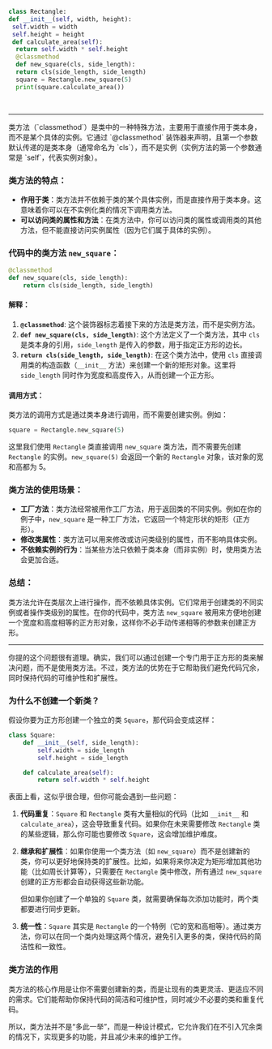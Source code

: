 ```python
class Rectangle:  
def __init__(self, width, height):   
 self.width = width    
 self.height = height   
 def calculate_area(self):   
  return self.width * self.height   
  @classmethod  
  def new_square(cls, side_length):    
  return cls(side_length, side_length) 
  square = Rectangle.new_square(5)
  print(square.calculate_area())
```
<br>
<hr>
类方法（`classmethod`）是类中的一种特殊方法，主要用于直接作用于类本身，而不是某个具体的实例。它通过 `@classmethod` 装饰器来声明，且第一个参数默认传递的是类本身（通常命名为 `cls`），而不是实例（实例方法的第一个参数通常是 `self`，代表实例对象）。

### 类方法的特点：
- **作用于类**：类方法并不依赖于类的某个具体实例，而是直接作用于类本身。这意味着你可以在不实例化类的情况下调用类方法。
- **可以访问类的属性和方法**：在类方法中，你可以访问类的属性或调用类的其他方法，但不能直接访问实例属性（因为它们属于具体的实例）。

### 代码中的类方法 `new_square`：
```python
@classmethod
def new_square(cls, side_length):
    return cls(side_length, side_length)
```

#### 解释：
1. **`@classmethod`**: 这个装饰器标志着接下来的方法是类方法，而不是实例方法。
2. **`def new_square(cls, side_length)`**: 这个方法定义了一个类方法，其中 `cls` 是类本身的引用，`side_length` 是传入的参数，用于指定正方形的边长。
3. **`return cls(side_length, side_length)`**: 在这个类方法中，使用 `cls` 直接调用类的构造函数（`__init__` 方法）来创建一个新的矩形对象。这里将 `side_length` 同时作为宽度和高度传入，从而创建一个正方形。

#### 调用方式：
类方法的调用方式是通过类本身进行调用，而不需要创建实例。例如：
```python
square = Rectangle.new_square(5)
```
这里我们使用 `Rectangle` 类直接调用 `new_square` 类方法，而不需要先创建 `Rectangle` 的实例。`new_square(5)` 会返回一个新的 `Rectangle` 对象，该对象的宽和高都为 5。

### 类方法的使用场景：
- **工厂方法**：类方法经常被用作工厂方法，用于返回类的不同实例。例如在你的例子中，`new_square` 是一种工厂方法，它返回一个特定形状的矩形（正方形）。
- **修改类属性**：类方法可以用来修改或访问类级别的属性，而不影响具体实例。
- **不依赖实例的行为**：当某些方法只依赖于类本身（而非实例）时，使用类方法会更加合适。

### 总结：
类方法允许在类层次上进行操作，而不依赖具体实例。它们常用于创建类的不同实例或者操作类级别的属性。在你的代码中，类方法 `new_square` 被用来方便地创建一个宽度和高度相等的正方形对象，这样你不必手动传递相等的参数来创建正方形。
<br>
<hr>
你提的这个问题很有道理。确实，我们可以通过创建一个专门用于正方形的类来解决问题，而不是使用类方法。不过，类方法的优势在于它帮助我们避免代码冗余，同时保持代码的可维护性和扩展性。

### 为什么不创建一个新类？
假设你要为正方形创建一个独立的类 `Square`，那代码会变成这样：
```python
class Square:
    def __init__(self, side_length):
        self.width = side_length
        self.height = side_length

    def calculate_area(self):
        return self.width * self.height
```
表面上看，这似乎很合理，但你可能会遇到一些问题：

1. **代码重复**：`Square` 和 `Rectangle` 类有大量相似的代码（比如 `__init__` 和 `calculate_area`），这会导致重复代码。如果你在未来需要修改 `Rectangle` 类的某些逻辑，那么你可能也要修改 `Square`，这会增加维护难度。

2. **继承和扩展性**：如果你使用一个类方法（如 `new_square`）而不是创建新的类，你可以更好地保持类的扩展性。比如，如果将来你决定为矩形增加其他功能（比如周长计算等），只需要在 `Rectangle` 类中修改，所有通过 `new_square` 创建的正方形都会自动获得这些新功能。  
   
   但如果你创建了一个单独的 `Square` 类，就需要确保每次添加功能时，两个类都要进行同步更新。

3. **统一性**：`Square` 其实是 `Rectangle` 的一个特例（它的宽和高相等）。通过类方法，你可以在同一个类内处理这两个情况，避免引入更多的类，保持代码的简洁性和一致性。

### 类方法的作用
类方法的核心作用是让你不需要创建新的类，而是让现有的类更灵活、更适应不同的需求。它们能帮助你保持代码的简洁和可维护性，同时减少不必要的类和重复代码。

所以，类方法并不是“多此一举”，而是一种设计模式，它允许我们在不引入冗余类的情况下，实现更多的功能，并且减少未来的维护工作。
<!--stackedit_data:
eyJoaXN0b3J5IjpbMTczODk4MDU3OF19
-->